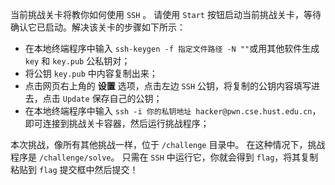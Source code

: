 当前挑战关卡将教你如何使用 `SSH` 。
请使用 `Start` 按钮启动当前挑战关卡，等待确认它已启动。解决该关卡的步骤如下所示：

- 在本地终端程序中输入 `ssh-keygen -f 指定文件路径 -N ""`或用其他软件生成 `key` 和 `key.pub` 公私钥对；
- 将公钥 `key.pub` 中内容复制出来；
- 点击网页右上角的 **设置** 选项，点击左边 `SSH` 公钥，将复制的公钥内容填写进去，点击 `Update` 保存自己的公钥；
- 在本地终端程序中输入 `ssh -i 你的私钥地址 hacker@pwn.cse.hust.edu.cn`，即可连接到挑战关卡容器，然后运行挑战程序；

本次挑战，像所有其他挑战一样，位于 `/challenge` 目录中。
在这种情况下，挑战程序是 `/challenge/solve`。
只需在 `SSH` 中运行它，你就会得到 `flag`，将其复制粘贴到 `flag` 提交框中然后提交！
